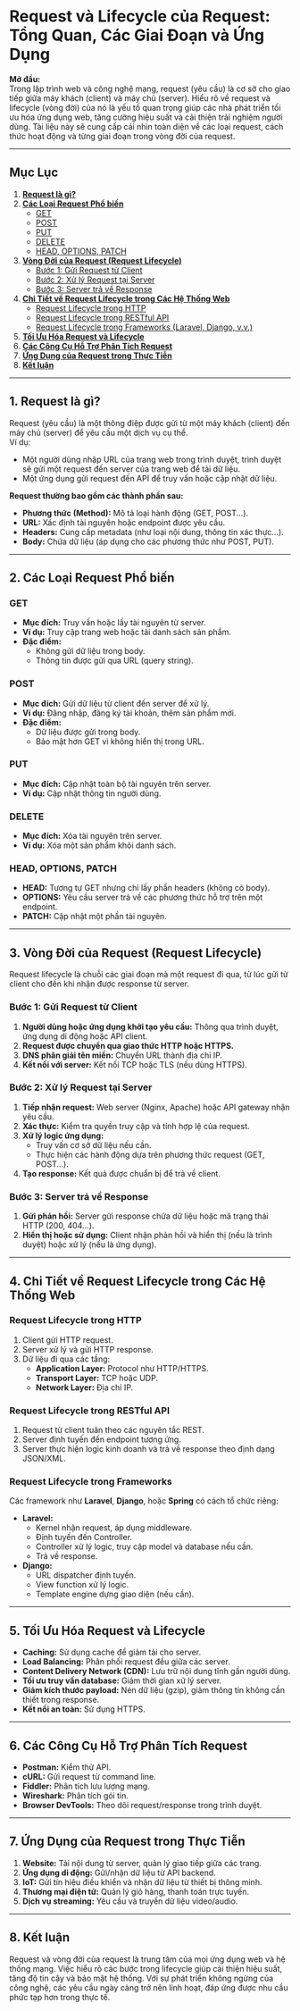 # **Request và Lifecycle của Request: Tổng Quan, Các Giai Đoạn và Ứng Dụng**

**Mở đầu:**  
Trong lập trình web và công nghệ mạng, request (yêu cầu) là cơ sở cho giao tiếp giữa máy khách (client) và máy chủ (server). Hiểu rõ về request và lifecycle (vòng đời) của nó là yếu tố quan trọng giúp các nhà phát triển tối ưu hóa ứng dụng web, tăng cường hiệu suất và cải thiện trải nghiệm người dùng. Tài liệu này sẽ cung cấp cái nhìn toàn diện về các loại request, cách thức hoạt động và từng giai đoạn trong vòng đời của request.

---

## **Mục Lục**

1. **[Request là gì?](#1-request-là-gì)**
2. **[Các Loại Request Phổ biến](#2-các-loại-request-phổ-biến)**
   - [GET](#get)
   - [POST](#post)
   - [PUT](#put)
   - [DELETE](#delete)
   - [HEAD, OPTIONS, PATCH](#head-options-patch)
3. **[Vòng Đời của Request (Request Lifecycle)](#3-vòng-đời-của-request)**
   - [Bước 1: Gửi Request từ Client](#bước-1-gửi-request-từ-client)
   - [Bước 2: Xử lý Request tại Server](#bước-2-xử-lý-request-tại-server)
   - [Bước 3: Server trả về Response](#bước-3-server-trả-về-response)
4. **[Chi Tiết về Request Lifecycle trong Các Hệ Thống Web](#4-chi-tiết-về-request-lifecycle-trong-các-hệ-thống-web)**
   - [Request Lifecycle trong HTTP](#request-lifecycle-trong-http)
   - [Request Lifecycle trong RESTful API](#request-lifecycle-trong-restful-api)
   - [Request Lifecycle trong Frameworks (Laravel, Django, v.v.)](#request-lifecycle-trong-frameworks)
5. **[Tối Ưu Hóa Request và Lifecycle](#5-tối-ưu-hóa-request-và-lifecycle)**
6. **[Các Công Cụ Hỗ Trợ Phân Tích Request](#6-các-công-cụ-hỗ-trợ-phân-tích-request)**
7. **[Ứng Dụng của Request trong Thực Tiễn](#7-ứng-dụng-của-request-trong-thực-tiễn)**
8. **[Kết luận](#8-kết-luận)**

---

## **1. Request là gì?**

Request (yêu cầu) là một thông điệp được gửi từ một máy khách (client) đến máy chủ (server) để yêu cầu một dịch vụ cụ thể.  
Ví dụ:  
- Một người dùng nhập URL của trang web trong trình duyệt, trình duyệt sẽ gửi một request đến server của trang web để tải dữ liệu.  
- Một ứng dụng gửi request đến API để truy vấn hoặc cập nhật dữ liệu.

**Request thường bao gồm các thành phần sau:**
- **Phương thức (Method):** Mô tả loại hành động (GET, POST...).
- **URL:** Xác định tài nguyên hoặc endpoint được yêu cầu.
- **Headers:** Cung cấp metadata (như loại nội dung, thông tin xác thực...).
- **Body:** Chứa dữ liệu (áp dụng cho các phương thức như POST, PUT).

---

## **2. Các Loại Request Phổ biến**

### **GET**
- **Mục đích:** Truy vấn hoặc lấy tài nguyên từ server.
- **Ví dụ:** Truy cập trang web hoặc tải danh sách sản phẩm.
- **Đặc điểm:** 
  - Không gửi dữ liệu trong body.
  - Thông tin được gửi qua URL (query string).

### **POST**
- **Mục đích:** Gửi dữ liệu từ client đến server để xử lý.
- **Ví dụ:** Đăng nhập, đăng ký tài khoản, thêm sản phẩm mới.
- **Đặc điểm:** 
  - Dữ liệu được gửi trong body.
  - Bảo mật hơn GET vì không hiển thị trong URL.

### **PUT**
- **Mục đích:** Cập nhật toàn bộ tài nguyên trên server.
- **Ví dụ:** Cập nhật thông tin người dùng.

### **DELETE**
- **Mục đích:** Xóa tài nguyên trên server.
- **Ví dụ:** Xóa một sản phẩm khỏi danh sách.

### **HEAD, OPTIONS, PATCH**
- **HEAD:** Tương tự GET nhưng chỉ lấy phần headers (không có body).
- **OPTIONS:** Yêu cầu server trả về các phương thức hỗ trợ trên một endpoint.
- **PATCH:** Cập nhật một phần tài nguyên.

---

## **3. Vòng Đời của Request (Request Lifecycle)**

Request lifecycle là chuỗi các giai đoạn mà một request đi qua, từ lúc gửi từ client cho đến khi nhận được response từ server.

### **Bước 1: Gửi Request từ Client**
1. **Người dùng hoặc ứng dụng khởi tạo yêu cầu:** Thông qua trình duyệt, ứng dụng di động hoặc API client.
2. **Request được chuyển qua giao thức HTTP hoặc HTTPS.**
3. **DNS phân giải tên miền:** Chuyển URL thành địa chỉ IP.
4. **Kết nối với server:** Kết nối TCP hoặc TLS (nếu dùng HTTPS).

### **Bước 2: Xử lý Request tại Server**
1. **Tiếp nhận request:** Web server (Nginx, Apache) hoặc API gateway nhận yêu cầu.
2. **Xác thực:** Kiểm tra quyền truy cập và tính hợp lệ của request.
3. **Xử lý logic ứng dụng:** 
   - Truy vấn cơ sở dữ liệu nếu cần.
   - Thực hiện các hành động dựa trên phương thức request (GET, POST...).
4. **Tạo response:** Kết quả được chuẩn bị để trả về client.

### **Bước 3: Server trả về Response**
1. **Gửi phản hồi:** Server gửi response chứa dữ liệu hoặc mã trạng thái HTTP (200, 404...).
2. **Hiển thị hoặc sử dụng:** Client nhận phản hồi và hiển thị (nếu là trình duyệt) hoặc xử lý (nếu là ứng dụng).

---

## **4. Chi Tiết về Request Lifecycle trong Các Hệ Thống Web**

### **Request Lifecycle trong HTTP**
1. Client gửi HTTP request.
2. Server xử lý và gửi HTTP response.
3. Dữ liệu đi qua các tầng:
   - **Application Layer:** Protocol như HTTP/HTTPS.
   - **Transport Layer:** TCP hoặc UDP.
   - **Network Layer:** Địa chỉ IP.

### **Request Lifecycle trong RESTful API**
1. Request từ client tuân theo các nguyên tắc REST.
2. Server định tuyến đến endpoint tương ứng.
3. Server thực hiện logic kinh doanh và trả về response theo định dạng JSON/XML.

### **Request Lifecycle trong Frameworks**
Các framework như **Laravel**, **Django**, hoặc **Spring** có cách tổ chức riêng:
- **Laravel:**
  - Kernel nhận request, áp dụng middleware.
  - Định tuyến đến Controller.
  - Controller xử lý logic, truy cập model và database nếu cần.
  - Trả về response.
- **Django:**
  - URL dispatcher định tuyến.
  - View function xử lý logic.
  - Template engine dựng giao diện (nếu cần).

---

## **5. Tối Ưu Hóa Request và Lifecycle**

- **Caching:** Sử dụng cache để giảm tải cho server.
- **Load Balancing:** Phân phối request đều giữa các server.
- **Content Delivery Network (CDN):** Lưu trữ nội dung tĩnh gần người dùng.
- **Tối ưu truy vấn database:** Giảm thời gian xử lý server.
- **Giảm kích thước payload:** Nén dữ liệu (gzip), giảm thông tin không cần thiết trong response.
- **Kết nối an toàn:** Sử dụng HTTPS.

---

## **6. Các Công Cụ Hỗ Trợ Phân Tích Request**

- **Postman:** Kiểm thử API.
- **cURL:** Gửi request từ command line.
- **Fiddler:** Phân tích lưu lượng mạng.
- **Wireshark:** Phân tích gói tin.
- **Browser DevTools:** Theo dõi request/response trong trình duyệt.

---

## **7. Ứng Dụng của Request trong Thực Tiễn**

1. **Website:** Tải nội dung từ server, quản lý giao tiếp giữa các trang.
2. **Ứng dụng di động:** Gửi/nhận dữ liệu từ API backend.
3. **IoT:** Gửi tín hiệu điều khiển và nhận dữ liệu từ thiết bị thông minh.
4. **Thương mại điện tử:** Quản lý giỏ hàng, thanh toán trực tuyến.
5. **Dịch vụ streaming:** Yêu cầu và truyền dữ liệu video/audio.

---

## **8. Kết luận**

Request và vòng đời của request là trung tâm của mọi ứng dụng web và hệ thống mạng. Việc hiểu rõ các bước trong lifecycle giúp cải thiện hiệu suất, tăng độ tin cậy và bảo mật hệ thống. Với sự phát triển không ngừng của công nghệ, các yêu cầu ngày càng trở nên linh hoạt, đáp ứng được nhu cầu phức tạp hơn trong thực tế.